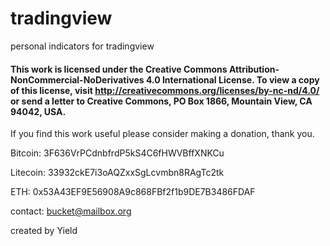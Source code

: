 # tradingview
personal indicators for tradingview

#### This work is licensed under the Creative Commons Attribution-NonCommercial-NoDerivatives 4.0 International License. To view a copy of this license, visit http://creativecommons.org/licenses/by-nc-nd/4.0/ or send a letter to Creative Commons, PO Box 1866, Mountain View, CA 94042, USA.

If you find this work useful please consider making a donation, thank you.

Bitcoin: 3F636VrPCdnbfrdP5kS4C6fHWVBffXNKCu

Litecoin: 33932ckE7i3oAQZxxSgLcvmbn8RAgTc2tk

ETH: 0x53A43EF9E56908A9c868FBf2f1b9DE7B3486FDAF

contact: bucket@mailbox.org

created by Yield
